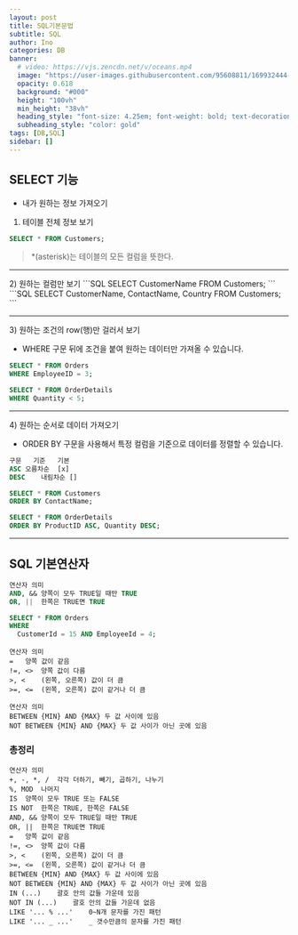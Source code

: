 ```yaml
---
layout: post
title: SQL기본문법
subtitle: SQL
author: Ino
categories: DB
banner:
  # video: https://vjs.zencdn.net/v/oceans.mp4
  image: "https://user-images.githubusercontent.com/95608811/169932444-32124c9a-4013-4864-acf7-59a3db654886.png"
  opacity: 0.618
  background: "#000"
  height: "100vh"
  min_height: "38vh"
  heading_style: "font-size: 4.25em; font-weight: bold; text-decoration: underline"
  subheading_style: "color: gold"
tags: [DB,SQL]
sidebar: []
---   
```

## SELECT 기능

- 내가 원하는 정보 가져오기

1) 테이블 전체 정보 보기    
```SQL
SELECT * FROM Customers;
```

> *(asterisk)는 테이블의 모든 컬럼을 뜻한다.  

<hr>
2) 원하는 컬럼만 보기   
```SQL
SELECT CustomerName FROM Customers;
```
```SQL
SELECT CustomerName, ContactName, Country
FROM Customers;
```

<hr>
3) 원하는 조건의 row(행)만 걸러서 보기    

- WHERE 구문 뒤에 조건을 붙여 원하는 데이터만 가져올 수 있습니다.    
  
```SQL
SELECT * FROM Orders
WHERE EmployeeID = 3;
```

```SQL
SELECT * FROM OrderDetails
WHERE Quantity < 5;
```

<hr>
4) 원하는 순서로 데이터 가져오기    

- ORDER BY 구문을 사용해서 특정 컬럼을 기준으로 데이터를 정렬할 수 있습니다.    

```SQL
구문	 기준	  기본    
ASC	오름차순  [x]
DESC	내림차순 []
```	  

```SQL
SELECT * FROM Customers
ORDER BY ContactName;
```

```SQL
SELECT * FROM OrderDetails
ORDER BY ProductID ASC, Quantity DESC;
```
<hr>

## SQL 기본연산자

```SQL
연산자	의미
AND, &&	양쪽이 모두 TRUE일 때만 TRUE
OR, ||	한쪽은 TRUE면 TRUE
```

```SQL
SELECT * FROM Orders
WHERE
  CustomerId = 15 AND EmployeeId = 4;
```

```OPERATOR
연산자	의미
=	양쪽 값이 같음
!=, <>	양쪽 값이 다름
>, <	(왼쪽, 오른쪽) 값이 더 큼
>=, <=	(왼쪽, 오른쪽) 값이 같거나 더 큼
```

```BETWEEN
연산자	의미
BETWEEN {MIN} AND {MAX}	두 값 사이에 있음
NOT BETWEEN {MIN} AND {MAX}	두 값 사이가 아닌 곳에 있음
```

### 총정리

```GRAMMER
연산자	의미
+, -, *, /	각각 더하기, 빼기, 곱하기, 나누기
%, MOD	나머지
IS	양쪽이 모두 TRUE 또는 FALSE
IS NOT	한쪽은 TRUE, 한쪽은 FALSE
AND, &&	양쪽이 모두 TRUE일 때만 TRUE
OR, ||	한쪽은 TRUE면 TRUE
=	양쪽 값이 같음
!=, <>	양쪽 값이 다름
>, <	(왼쪽, 오른쪽) 값이 더 큼
>=, <=	(왼쪽, 오른쪽) 값이 같거나 더 큼
BETWEEN {MIN} AND {MAX}	두 값 사이에 있음
NOT BETWEEN {MIN} AND {MAX}	두 값 사이가 아닌 곳에 있음
IN (...)	괄호 안의 값들 가운데 있음
NOT IN (...)	괄호 안의 값들 가운데 없음
LIKE '... % ...'	0~N개 문자를 가진 패턴
LIKE '... _ ...'	_ 갯수만큼의 문자를 가진 패턴
```


